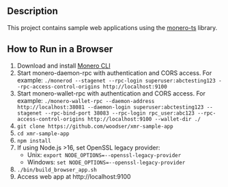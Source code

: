 ## Description

This project contains sample web applications using the [monero-ts](https://github.com/woodser/monero-ts) library.

## How to Run in a Browser
1. Download and install [Monero CLI](https://getmonero.org/downloads/)
2. Start monero-daemon-rpc with authentication and CORS access.  For example: `./monerod --stagenet --rpc-login superuser:abctesting123 --rpc-access-control-origins http://localhost:9100`
3. Start monero-wallet-rpc with authentication and CORS access.  For example: `./monero-wallet-rpc --daemon-address http://localhost:38081 --daemon-login superuser:abctesting123 --stagenet --rpc-bind-port 38083 --rpc-login rpc_user:abc123 --rpc-access-control-origins http://localhost:9100 --wallet-dir ./`
4. `git clone https://github.com/woodser/xmr-sample-app`
5. `cd xmr-sample-app`
6. `npm install`
7. If using Node.js >16, set OpenSSL legacy provider:
    - Unix: `export NODE_OPTIONS=--openssl-legacy-provider`
    - Windows: `set NODE_OPTIONS=--openssl-legacy-provider`
8. `./bin/build_browser_app.sh`
9. Access web app at http://localhost:9100